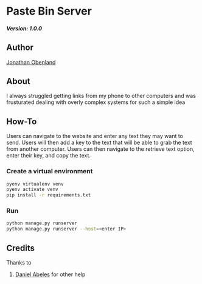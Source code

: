 # Paste Bin Server

##### Version: 1.0.0

## Author
[Jonathan Obenland](https://jonathanobenland.com)

## About

I always struggled getting links from my phone to other computers and was frusturated dealing with overly complex systems for such a simple idea

## How-To

Users can navigate to the website and enter any text they may want to send. Users will then add a key to the text that will be able to grab the text from another computer. Users can then navigate to the retrieve text option, enter their key, and copy the text.

### Create a virtual environment

```bash
pyenv virtualenv venv
pyenv activate venv
pip install -r requirements.txt
```

### Run

```bash
python manage.py runserver
python manage.py runserver --host=<enter IP>
```

## Credits
Thanks to 
1. [Daniel Abeles](https://twitter.com/Daniel_Abeles)
for other help
